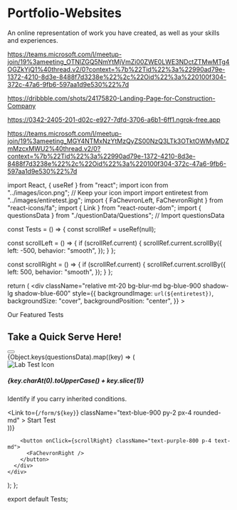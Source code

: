 # Portfolio-Websites
 An online representation of work you have created, as well as your skills and experiences.

https://teams.microsoft.com/l/meetup-join/19%3ameeting_OTNlZGQ5NmYtMjVmZi00ZWE0LWE3NDctZTMwMTg4OGZkYjQ1%40thread.v2/0?context=%7b%22Tid%22%3a%22990ad79e-1372-4210-8d3e-8488f7d3238e%22%2c%22Oid%22%3a%220100f304-372c-47a6-9fb6-597aa1d9e530%22%7d


https://dribbble.com/shots/24175820-Landing-Page-for-Construction-Company


https://0342-2405-201-d02c-e927-7dfd-3706-a6b1-6ff1.ngrok-free.app 



https://teams.microsoft.com/l/meetup-join/19%3ameeting_MGY4NTMxNzYtMzQyZS00NzQ3LTk3OTktOWMyMDZmMzcxMWU2%40thread.v2/0?context=%7b%22Tid%22%3a%22990ad79e-1372-4210-8d3e-8488f7d3238e%22%2c%22Oid%22%3a%220100f304-372c-47a6-9fb6-597aa1d9e530%22%7d





import React, { useRef } from "react";
import icon from "../images/icon.png"; // Keep your icon import
import entiretest from "../images/entiretest.jpg";
import { FaChevronLeft, FaChevronRight } from "react-icons/fa";
import { Link } from "react-router-dom";
import { questionsData } from "./questionData/Questions"; // Import questionsData

const Tests = () => {
  const scrollRef = useRef(null);

  const scrollLeft = () => {
    if (scrollRef.current) {
      scrollRef.current.scrollBy({
        left: -500,
        behavior: "smooth",
      });
    }
  };

  const scrollRight = () => {
    if (scrollRef.current) {
      scrollRef.current.scrollBy({
        left: 500,
        behavior: "smooth",
      });
    }
  };

  return (
    <div
      className="relative mt-20 bg-blur-md bg-blue-900 shadow-lg shadow-blue-600"
      style={{
        backgroundImage: `url(${entiretest})`,
        backgroundSize: "cover",
        backgroundPosition: "center",
      }}
    >
      <div className="text-center p-4">
        <span className="bg-neutral-900 bg-gradient-to-r from-blue-600 to-purple-700 rounded-full h-6 text-sm font-medium px-2 py-1 uppercase">
          Our Featured Tests
        </span>
        <h2 className="text-3xl sm:text-5xl lg:text-6xl mt-10 lg:mt-20 tracking-wide">
          <span className="font-semibold bg-gradient-to-r from-blue-400 via-blue-500 to-purple-700 text-transparent bg-clip-text">
            Take a Quick Serve Here!
          </span>
        </h2>
      </div>
      <div className="flex items-center justify-center mt-10 lg:mt-20">
        <button onClick={scrollLeft} className="text-purple-800 p-4 text-md">
          <FaChevronLeft />
        </button>
        <div
          ref={scrollRef}
          className="flex flex-nowrap overflow-x-auto overflow-hidden whitespace-nowrap scrollbar-hide w-trackingwide"
        >
          {Object.keys(questionsData).map((key) => (
            <div
              key={key}
              className="w-full sm:w-1/2 lg:w-1/3 p-4 animate-fade-in"
            >
              <div className="bg-blue-300 bg-opacity-30 backdrop-blur-md border border-blue-600 shadow-purple-800 rounded-lg p-4 flex flex-col justify-between items-start shadow-lg transition transform hover:scale-105">
                <div className="flex mb-2 items-center">
                  <img
                    src={icon}
                    alt="Lab Test Icon"
                    className="h-10 w-10 mr-2"
                  />
                  <h5 className="text-xl text-blue-900 p-8">
                    {key.charAt(0).toUpperCase() + key.slice(1)}
                  </h5>
                </div>
                <p className="text-md text-neutral-700 mb-4 whitespace-normal line-clamp-2">
                  Identify if you carry inherited conditions.
                </p>
                <Link
                  to={`/form/${key}`}
                  className="text-blue-900 py-2 px-4 rounded-md"
                >
                  Start Test
                </Link>
              </div>
            </div>
          ))}
        </div>

        <button onClick={scrollRight} className="text-purple-800 p-4 text-md">
          <FaChevronRight />
        </button>
      </div>
    </div>
  );
};

export default Tests;
